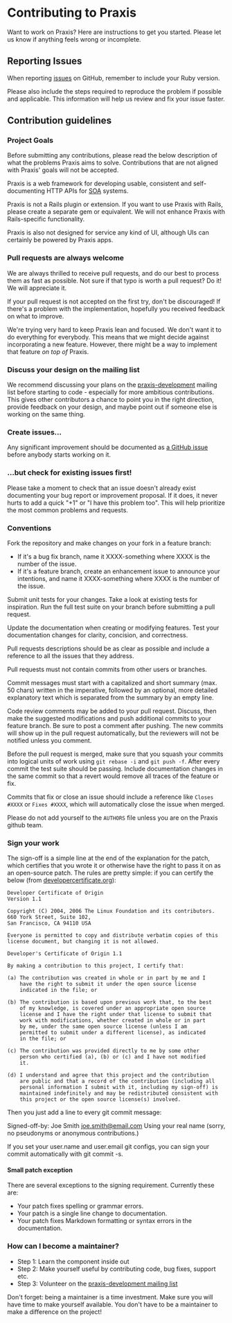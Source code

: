 # Contributing to Praxis

Want to work on Praxis? Here are instructions to get you started. Please let us
know if anything feels wrong or incomplete.

## Reporting Issues

When reporting [issues](https://github.com/rightscale/praxis/issues) on GitHub,
remember to include your Ruby version.

Please also include the steps required to reproduce the problem if possible and
applicable. This information will help us review and fix your issue faster.

## Contribution guidelines

### Project Goals

Before submitting any contributions, please read the below description of what
the problems Praxis aims to solve. Contributions that are not aligned with
Praxis' goals will not be accepted.

Praxis is a web framework for developing usable, consistent and
self-documenting HTTP APIs for
[SOA](http://en.wikipedia.org/wiki/Service-oriented_architecture) systems.

Praxis is not a Rails plugin or extension. If you want to use Praxis with
Rails, please create a separate gem or equivalent. We will not enhance Praxis
with Rails-specific functionality.

Praxis is also not designed for service any kind of UI, although UIs can
certainly be powered by Praxis apps.

### Pull requests are always welcome

We are always thrilled to receive pull requests, and do our best to process
them as fast as possible. Not sure if that typo is worth a pull request? Do it!
We will appreciate it.

If your pull request is not accepted on the first try, don't be discouraged! If
there's a problem with the implementation, hopefully you received feedback on
what to improve.

We're trying very hard to keep Praxis lean and focused. We don't want it to do
everything for everybody. This means that we might decide against incorporating
a new feature. However, there might be a way to implement that feature *on top
of* Praxis.

### Discuss your design on the mailing list

We recommend discussing your plans on the
[praxis-development](http://groups.google.com/d/forum/praxis-development)
mailing list before starting to code - especially for more ambitious
contributions. This gives other contributors a chance to point you in the right
direction, provide feedback on your design, and maybe point out if someone else
is working on the same thing.

### Create issues...

Any significant improvement should be documented as [a GitHub
issue](https://github.com/rightscale/praxis/issues) before anybody starts
working on it.

### ...but check for existing issues first!

Please take a moment to check that an issue doesn't already exist
documenting your bug report or improvement proposal. If it does, it
never hurts to add a quick "+1" or "I have this problem too". This will
help prioritize the most common problems and requests.

### Conventions

Fork the repository and make changes on your fork in a feature branch:

- If it's a bug fix branch, name it XXXX-something where XXXX is the number of
  the issue.
- If it's a feature branch, create an enhancement issue to announce your
  intentions, and name it XXXX-something where XXXX is the number of the issue.

Submit unit tests for your changes. Take a look at existing tests for
inspiration. Run the full test suite on your branch before submitting a pull
request.

Update the documentation when creating or modifying features. Test your
documentation changes for clarity, concision, and correctness.

Pull requests descriptions should be as clear as possible and include a
reference to all the issues that they address.

Pull requests must not contain commits from other users or branches.

Commit messages must start with a capitalized and short summary (max. 50 chars)
written in the imperative, followed by an optional, more detailed explanatory
text which is separated from the summary by an empty line.

Code review comments may be added to your pull request. Discuss, then make the
suggested modifications and push additional commits to your feature branch. Be
sure to post a comment after pushing. The new commits will show up in the pull
request automatically, but the reviewers will not be notified unless you
comment.

Before the pull request is merged, make sure that you squash your commits into
logical units of work using `git rebase -i` and `git push -f`. After every
commit the test suite should be passing. Include documentation changes in the
same commit so that a revert would remove all traces of the feature or fix.

Commits that fix or close an issue should include a reference like
`Closes #XXXX` or `Fixes #XXXX`, which will automatically close the issue when
merged.

Please do not add yourself to the `AUTHORS` file unless you are on the Praxis
github team.

### Sign your work

The sign-off is a simple line at the end of the explanation for the
patch, which certifies that you wrote it or otherwise have the right to
pass it on as an open-source patch.  The rules are pretty simple: if you
can certify the below (from
[developercertificate.org](http://developercertificate.org/)):

```
Developer Certificate of Origin
Version 1.1

Copyright (C) 2004, 2006 The Linux Foundation and its contributors.
660 York Street, Suite 102,
San Francisco, CA 94110 USA

Everyone is permitted to copy and distribute verbatim copies of this
license document, but changing it is not allowed.

Developer's Certificate of Origin 1.1

By making a contribution to this project, I certify that:

(a) The contribution was created in whole or in part by me and I
    have the right to submit it under the open source license
    indicated in the file; or

(b) The contribution is based upon previous work that, to the best
    of my knowledge, is covered under an appropriate open source
    license and I have the right under that license to submit that
    work with modifications, whether created in whole or in part
    by me, under the same open source license (unless I am
    permitted to submit under a different license), as indicated
    in the file; or

(c) The contribution was provided directly to me by some other
    person who certified (a), (b) or (c) and I have not modified
    it.

(d) I understand and agree that this project and the contribution
    are public and that a record of the contribution (including all
    personal information I submit with it, including my sign-off) is
    maintained indefinitely and may be redistributed consistent with
    this project or the open source license(s) involved.
```

Then you just add a line to every git commit message:

Signed-off-by: Joe Smith <joe.smith@email.com> Using your real name
(sorry, no pseudonyms or anonymous contributions.)

If you set your user.name and user.email git configs, you can sign your
commit automatically with git commit -s.

#### Small patch exception

There are several exceptions to the signing requirement. Currently these are:

* Your patch fixes spelling or grammar errors.
* Your patch is a single line change to documentation.
* Your patch fixes Markdown formatting or syntax errors in the documentation.

### How can I become a maintainer?

* Step 1: Learn the component inside out
* Step 2: Make yourself useful by contributing code, bug fixes, support etc.
* Step 3: Volunteer on the [praxis-development mailing list](http://groups.google.com/d/forum/praxis-development)

Don't forget: being a maintainer is a time investment. Make sure you will have
time to make yourself available.  You don't have to be a maintainer to make a
difference on the project!

